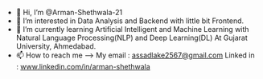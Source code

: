 - 👋 Hi, I’m @Arman-Shethwala-21
- 👀 I’m interested in Data Analysis and Backend with little bit Frontend.
- 🌱 I’m currently learning Artificial Intelligent and Machine Learning with Natural Language Processing(NLP) and Deep Learning(DL) At Gujarat University, Ahmedabad.
- 📫 How to reach me --> My email : assadlake2567@gmail.com Linked in : www.linkedin.com/in/arman-shethwala
<!---
Arman-Shethwala-21/Arman-Shethwala-21 is a ✨ special ✨ repository because its `README.md` (this file) appears on your GitHub profile.
You can click the Preview link to take a look at your changes.
--->
